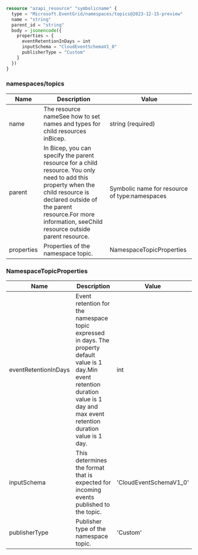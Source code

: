 ```terraform
resource "azapi_resource" "symbolicname" {
  type = "Microsoft.EventGrid/namespaces/topics@2023-12-15-preview"
  name = "string"
  parent_id = "string"
  body = jsonencode({
    properties = {
      eventRetentionInDays = int
      inputSchema = "CloudEventSchemaV1_0"
      publisherType = "Custom"
    }
  })
}

```

### namespaces/topics

| Name | Description | Value |
|-|-|-|
| name | The resource nameSee how to set names and types for child resources inBicep. | string (required) |
| parent | In Bicep, you can specify the parent resource for a child resource. You only need to add this property when the child resource is declared outside of the parent resource.For more information, seeChild resource outside parent resource. | Symbolic name for resource of type:namespaces |
| properties | Properties of the namespace topic. | NamespaceTopicProperties |


### NamespaceTopicProperties

| Name | Description | Value |
|-|-|-|
| eventRetentionInDays | Event retention for the namespace topic expressed in days. The property default value is 1 day.Min event retention duration value is 1 day and max event retention duration value is 1 day. | int |
| inputSchema | This determines the format that is expected for incoming events published to the topic. | 'CloudEventSchemaV1_0' |
| publisherType | Publisher type of the namespace topic. | 'Custom' |


